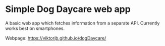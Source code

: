 # Simple Dog Daycare web app

A basic web app which fetches information from a separate API.
Currently works best on smartphones.

Webpage: https://viktorjb.github.io/dogDaycare/


